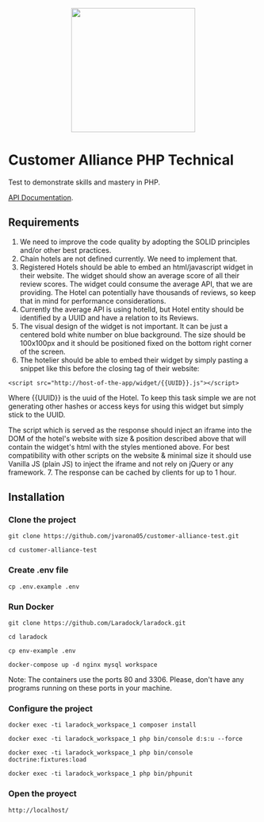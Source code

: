 <p align="center"><img src="https://go.customer-alliance.com/build/images/logo.png?75938931" width="250"></p>

# Customer Alliance PHP Technical

Test to demonstrate skills and mastery in PHP. 

[API Documentation](https://jvarona05.github.io/customer-alliance-test/public/api.html).

## Requirements

1. We need to improve the code quality by adopting the SOLID principles and/or other best practices.
2. Chain hotels are not defined currently. We need to implement that.
3. Registered Hotels should be able to embed an html/javascript widget in their website.
  The widget should show an average score of all their review scores.
  The widget could consume the average API, that we are providing. The Hotel can potentially have thousands of reviews, so keep that in mind for performance considerations.
4. Currently the average API is using hotelId, but Hotel entity should be identified by a UUID and have a relation to its Reviews.
5. The visual design of the widget is not important. It can be just a centered bold white number on blue background. The size should be 100x100px and it should be positioned fixed on the bottom right corner of the screen.
6. The hotelier should be able to embed their widget by simply pasting a snippet like this before the closing </body> tag of their website:

  `<script src="http://host-of-the-app/widget/{{UUID}}.js"></script>`

  Where {{UUID}} is the uuid of the Hotel. To keep this task simple we are not generating other hashes or access keys for using this widget but simply stick to the UUID.
  
  The script which is served as the response should inject an iframe into the DOM of the hotel's website with size & position described above that will contain the widget's html with the styles mentioned above. For best compatibility with other scripts on the website & minimal size it should use Vanilla JS (plain JS) to inject the iframe and not rely on jQuery or any framework. 
7. The response can be cached by clients for up to 1 hour.

## Installation

### Clone the project

```
git clone https://github.com/jvarona05/customer-alliance-test.git

cd customer-alliance-test
```

### Create .env file

```
cp .env.example .env
```

### Run Docker

```
git clone https://github.com/Laradock/laradock.git

cd laradock

cp env-example .env

docker-compose up -d nginx mysql workspace 
```

Note: The containers use the ports 80 and 3306. Please,
don't have any programs running on these ports in your machine.

### Configure the project

```
docker exec -ti laradock_workspace_1 composer install

docker exec -ti laradock_workspace_1 php bin/console d:s:u --force

docker exec -ti laradock_workspace_1 php bin/console doctrine:fixtures:load

docker exec -ti laradock_workspace_1 php bin/phpunit
```

### Open the proyect

```
http://localhost/
```
